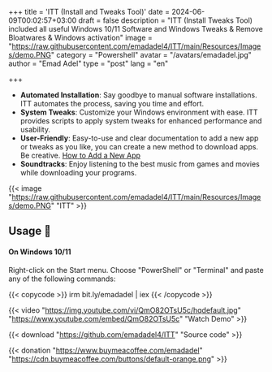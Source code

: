 +++
title = 'ITT (Install and Tweaks Tool)'
date = 2024-06-09T00:02:57+03:00
draft = false
description = "ITT (Install Tweaks Tool) included all useful Windows 10/11 Software and Windows Tweaks & Remove Bloatwares & Windows activation"
image = "https://raw.githubusercontent.com/emadadel4/ITT/main/Resources/Images/demo.PNG"
category = "Powershell"
avatar = "/avatars/emadadel.jpg"
author = "Emad Adel"
type   = "post"
lang   = "en"

+++


- **Automated Installation**: Say goodbye to manual software installations. ITT automates the process, saving you time and effort.
- **System Tweaks**: Customize your Windows environment with ease. ITT provides scripts to apply system tweaks for enhanced performance and usability.
- **User-Friendly**: Easy-to-use and clear documentation  to add a new app or tweaks as you like, you can create a new method to download apps. Be creative. <a href="#--how-to-add-a-new-apptweakostquote">How to Add a New App</a>
- **Soundtracks**: Enjoy listening to the best music from games and movies while downloading your programs.

{{< image "https://raw.githubusercontent.com/emadadel4/ITT/main/Resources/Images/demo.PNG" "ITT" >}}

## Usage 🚀
#### On Windows 10/11
Right-click on the Start menu.
Choose "PowerShell" or "Terminal" and paste any of the following commands:

{{< copycode >}}
irm bit.ly/emadadel | iex
{{< /copycode >}}


{{< video "https://img.youtube.com/vi/QmO82OTsU5c/hqdefault.jpg" "https://www.youtube.com/embed/QmO82OTsU5c" "Watch Demo" >}}

{{< download "https://github.com/emadadel4/ITT" "Source code" >}}

{{< donation "https://www.buymeacoffee.com/emadadel" "https://cdn.buymeacoffee.com/buttons/default-orange.png" >}}